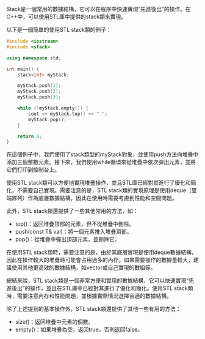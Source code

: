 Stack是一個常用的數據結構，它可以在程序中快速實現“先進後出”的操作。在C++中，可以使用STL庫中提供的stack類來實現。

以下是一個簡單的使用STL stack類的例子：

```c++
#include <iostream>
#include <stack>

using namespace std;

int main() {
    stack<int> myStack;

    myStack.push(1);
    myStack.push(2);
    myStack.push(3);

    while (!myStack.empty()) {
        cout << myStack.top() << " ";
        myStack.pop();
    }

    return 0;
}
```

在這個例子中，我們使用了stack<int>類型的myStack對象，並使用push方法向堆疊中添加三個整數元素。接下來，我們使用while循環來從堆疊中依次彈出元素，並將它們打印到控制台上。

使用STL stack類可以方便地實現堆疊操作，並且STL庫已經對其進行了優化和簡化，不需要自己實現。需要注意的是，STL stack類的實現原理是使用deque（雙端隊列）作為底層數據結構，因此在使用時需要考慮到性能和空間問題。

此外，STL stack類還提供了一些其他常用的方法，如：

- top()：返回堆疊頂部的元素，但不從堆疊中刪除。
- push(const T& val)：將一個元素推入堆疊頂部。
- pop()：從堆疊中彈出頂部元素，並刪除它。

在使用STL stack類時，需要注意的是，由於其底層實現是使用deque數據結構，因此在操作較大的堆疊時可能會占用過多的內存。如果需要操作的數據量較大，建議使用其他更高效的數據結構，如vector或自己實現的數組等。

總結來說，STL stack類是一個非常方便和實用的數據結構，它可以快速實現“先進後出”的操作，並且在STL庫中已經對其進行了優化和簡化。使用STL stack類時，需要注意內存和性能問題，並根據實際情況選擇合適的數據結構。

除了上述提到的基本操作外，STL stack類還提供了其他一些有用的方法：

- size()：返回堆疊中元素的個數。
- empty()：如果堆疊為空，返回true，否則返回false。
